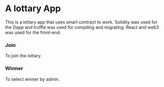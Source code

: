 # A lottary App

This is a lottary app that uses smart contract to work.
Solidity was used for the Dapp and truffle was used for compiling and migrating.
React and web3 was used for the front-end.

### Join

To join the lottary.

### Winner

To select winner by admin.
